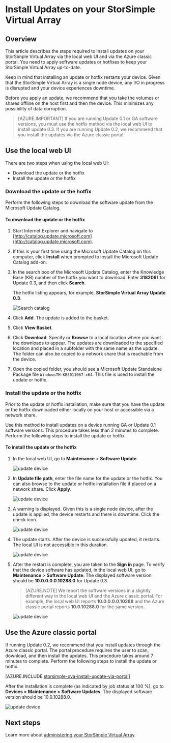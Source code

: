 <properties 
   pageTitle="Install Updates on a StorSimple Virtual Array | Microsoft Azure"
   description="Describes how to use the StorSimple Virtual Array web UI to apply updates using the portal and hotfix method"
   services="storsimple"
   documentationCenter="NA"
   authors="alkohli"
   manager="carmonm"
   editor="" />
<tags 
   ms.service="storsimple"
   ms.devlang="NA"
   ms.topic="article"
   ms.tgt_pltfrm="NA"
   ms.workload="TBD"
   ms.date="09/07/2016"
   ms.author="alkohli" />

# <a name="install-updates-on-your-storsimple-virtual-array"></a>Install Updates on your StorSimple Virtual Array

## <a name="overview"></a>Overview

This article describes the steps required to install updates on your StorSimple Virtual Array via the local web UI and via the Azure classic portal. You need to apply software updates or hotfixes to keep your StorSimple Virtual Array up-to-date. 

Keep in mind that installing an update or hotfix restarts your device. Given that the StorSimple Virtual Array is a single node device, any I/O in progress is disrupted and your device experiences downtime. 

Before you apply an update, we recommend that you take the volumes or shares offline on the host first and then the device. This minimizes any possibility of data corruption.

> [AZURE.IMPORTANT] If you are running Update 0.1 or GA software versions, you must use the hotfix method via the local web UI to install update 0.3. If you are running Update 0.2, we recommend that you install the updates via the Azure classic portal.

## <a name="use-the-local-web-ui"></a>Use the local web UI 
 
There are two steps when using the local web UI:

- Download the update or the hotfix
- Install the update or the hotfix

### <a name="download-the-update-or-the-hotfix"></a>Download the update or the hotfix

Perform the following steps to download the software update from the Microsoft Update Catalog.

#### <a name="to-download-the-update-or-the-hotfix"></a>To download the update or the hotfix

1. Start Internet Explorer and navigate to [http://catalog.update.microsoft.com](http://catalog.update.microsoft.com).

2. If this is your first time using the Microsoft Update Catalog on this computer, click **Install** when prompted to install the Microsoft Update Catalog add-on.
  
3. In the search box of the Microsoft Update Catalog, enter the Knowledge Base (KB) number of the hotfix you want to download. Enter **3182061** for Update 0.3, and then click **Search**.

    The hotfix listing appears, for example, **StorSimple Virtual Array Update 0.3**.

    ![Search catalog](./media/storsimple-ova-install-update-01/download1.png)

4. Click **Add**. The update is added to the basket.

5. Click **View Basket**.

6. Click **Download**. Specify or **Browse** to a local location where you want the downloads to appear. The updates are downloaded to the specified location and placed in a subfolder with the same name as the update. The folder can also be copied to a network share that is reachable from the device.

7. Open the copied folder, you should see a Microsoft Update Standalone Package file `WindowsTH-KB3011067-x64`. This file is used to install the update or hotfix.


### <a name="install-the-update-or-the-hotfix"></a>Install the update or the hotfix

Prior to the update or hotfix installation, make sure that you have the update or the hotfix downloaded either locally on your host or accessible via a network share. 

Use this method to install updates on a device running GA or Update 0.1 software versions. This procedure takes less than 2 minutes to complete. Perform the following steps to install the update or hotfix.


#### <a name="to-install-the-update-or-the-hotfix"></a>To install the update or the hotfix

1. In the local web UI, go to **Maintenance** > **Software Update**.

    ![update device](./media/storsimple-ova-install-update-01/update1m.png)

2. In **Update file path**, enter the file name for the update or the hotfix. You can also browse to the update or hotfix installation file if placed on a network share. Click **Apply**.

    ![update device](./media/storsimple-ova-install-update-01/update2m.png)

3.  A warning is displayed. Given this is a single node device, after the update is applied, the device restarts and there is downtime. Click the check icon.

    ![update device](./media/storsimple-ova-install-update-01/update3m.png)

4. The update starts. After the device is successfully updated, it restarts. The local UI is not accessible in this duration.

    ![update device](./media/storsimple-ova-install-update-01/update5m.png)

5. After the restart is complete, you are taken to the **Sign in** page. To verify that the device software has updated, in the local web UI, go to **Maintenance** > **Software Update**. The displayed software version should be **10.0.0.0.0.10288.0** for Update 0.3.

    > [AZURE.NOTE] We report the software versions in a slightly different way in the local web UI and the Azure classic portal. For example, the local web UI reports **10.0.0.0.0.10288** and the Azure classic portal reports **10.0.10288.0** for the same version. 

    ![update device](./media/storsimple-ova-install-update-01/update6m.png)





## <a name="use-the-azure-classic-portal"></a>Use the Azure classic portal

If running Update 0.2, we recommend that you install updates through the Azure classic portal. The portal procedure requires the user to scan, download, and then install the updates. This procedure takes around 7 minutes to complete. Perform the following steps to install the update or hotfix.

[AZURE.INCLUDE [storsimple-ova-install-update-via-portal](../../includes/storsimple-ova-install-update-via-portal.md)]

After the installation is complete (as indicated by job status at 100 %), go to **Devices > Maintenance > Software Updates**. The displayed software version should be 10.0.10288.0.

![update device](./media/storsimple-ova-install-update-01/azupdate12m.png)

## <a name="next-steps"></a>Next steps

Learn more about [administering your StorSimple Virtual Array](storsimple-ova-web-ui-admin.md).

